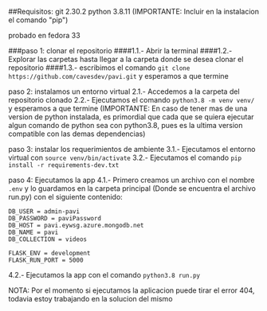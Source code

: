 ##Requisitos:
git 2.30.2
python 3.8.11 (IMPORTANTE: Incluir en la instalacion el comando "pip")

probado en fedora 33

###paso 1: clonar el repositorio
####1.1.- Abrir la terminal
####1.2.- Explorar las carpetas hasta llegar a la carpeta donde se desea clonar el repositorio
####1.3.- escribimos el comando `git clone https://github.com/cavesdev/pavi.git` y esperamos a que termine

paso 2: instalamos un entorno virtual
2.1.- Accedemos a la carpeta del repositorio clonado
2.2.- Ejecutamos el comando `python3.8 -m venv venv/` y esperamos a que termine (IMPORTANTE: En caso de tener mas de una version de python instalada, es primordial que cada que se quiera ejecutar algun comando de python sea con python3.8, pues es la ultima version compatible con las demas dependencias)


paso 3: instalar los requerimientos de ambiente
3.1.- Ejecutamos el entorno virtual con `source venv/bin/activate`
3.2.- Ejecutamos el comando `pip install -r requirements-dev.txt`

paso 4: Ejecutamos la app
4.1.- Primero creamos un archivo con el nombre `.env` y lo guardamos en la carpeta principal (Donde se encuentra el archivo run.py) con el siguiente contenido:
```
DB_USER = admin-pavi
DB_PASSWORD = paviPassword
DB_HOST = pavi.eywsg.azure.mongodb.net
DB_NAME = pavi
DB_COLLECTION = videos

FLASK_ENV = development
FLASK_RUN_PORT = 5000
```
4.2.- Ejecutamos la app con el comando `python3.8 run.py`

NOTA: Por el momento si ejecutamos la aplicacion puede tirar el error 404, todavia estoy trabajando en la solucion del mismo
